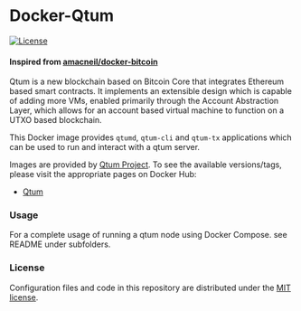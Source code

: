 # Docker-Qtum

[![License](https://img.shields.io/github/license/baryon/docker-qtum.svg)](https://github.com/baryon/docker-qtum/blob/master/LICENSE)

#### Inspired from [amacneil/docker-bitcoin](https://github.com/amacneil/docker-bitcoin)

Qtum is a new blockchain based on Bitcoin Core that integrates Ethereum based smart contracts. It implements an extensible design which is capable of adding more VMs, enabled primarily through the Account Abstraction Layer, which allows for an account based virtual machine to function on a UTXO based blockchain.

This Docker image provides `qtumd`, `qtum-cli` and `qtum-tx` applications which can be used to run and interact with a qtum server.

Images are provided by [Qtum Project](https://github.com/qtumproject/qtum).
To see the available versions/tags, please visit the appropriate pages on Docker Hub:

* [Qtum](https://hub.docker.com/r/baryon/qtum/tags/)

### Usage

For a complete usage of running a qtum node using Docker Compose. see README under subfolders.

### License

Configuration files and code in this repository are distributed under the [MIT license](/LICENSE).

